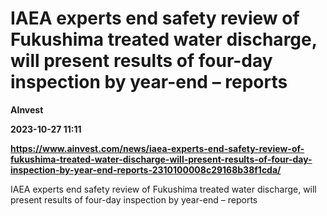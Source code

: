 # IAEA experts end safety review of Fukushima treated water discharge, will present results of four-day inspection by year-end – reports
**AInvest**

**2023-10-27 11:11**

**https://www.ainvest.com/news/iaea-experts-end-safety-review-of-fukushima-treated-water-discharge-will-present-results-of-four-day-inspection-by-year-end-reports-2310100008c29168b38f1cda/**

IAEA experts end safety review of Fukushima treated water discharge, will present results of four-day inspection by year-end – reports
